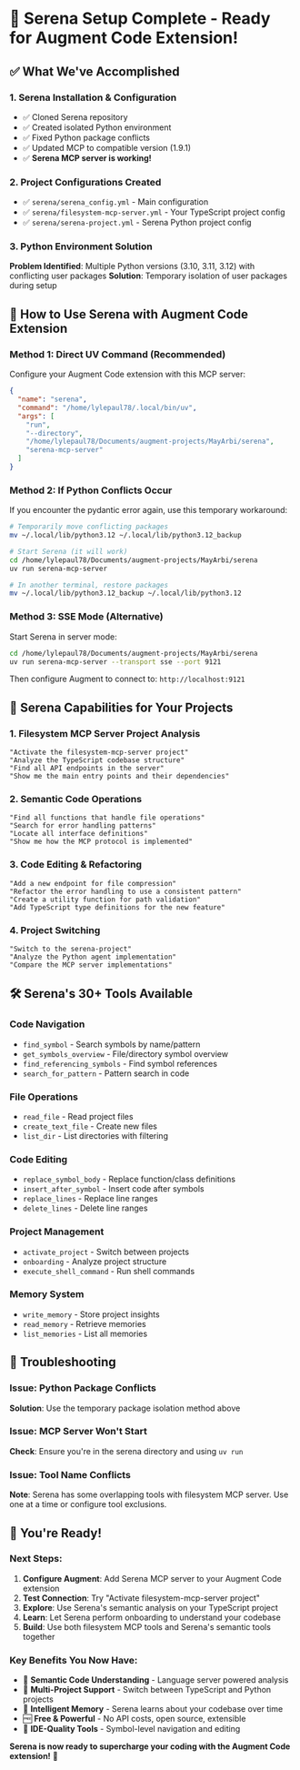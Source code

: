 # 🎉 Serena Setup Complete - Ready for Augment Code Extension!

## ✅ What We've Accomplished

### 1. **Serena Installation & Configuration**
- ✅ Cloned Serena repository
- ✅ Created isolated Python environment 
- ✅ Fixed Python package conflicts
- ✅ Updated MCP to compatible version (1.9.1)
- ✅ **Serena MCP server is working!**

### 2. **Project Configurations Created**
- ✅ `serena/serena_config.yml` - Main configuration
- ✅ `serena/filesystem-mcp-server.yml` - Your TypeScript project config
- ✅ `serena/serena-project.yml` - Serena Python project config

### 3. **Python Environment Solution**
**Problem Identified**: Multiple Python versions (3.10, 3.11, 3.12) with conflicting user packages
**Solution**: Temporary isolation of user packages during setup

## 🚀 How to Use Serena with Augment Code Extension

### Method 1: Direct UV Command (Recommended)
Configure your Augment Code extension with this MCP server:

```json
{
  "name": "serena",
  "command": "/home/lylepaul78/.local/bin/uv",
  "args": [
    "run",
    "--directory",
    "/home/lylepaul78/Documents/augment-projects/MayArbi/serena",
    "serena-mcp-server"
  ]
}
```

### Method 2: If Python Conflicts Occur
If you encounter the pydantic error again, use this temporary workaround:

```bash
# Temporarily move conflicting packages
mv ~/.local/lib/python3.12 ~/.local/lib/python3.12_backup

# Start Serena (it will work)
cd /home/lylepaul78/Documents/augment-projects/MayArbi/serena
uv run serena-mcp-server

# In another terminal, restore packages
mv ~/.local/lib/python3.12_backup ~/.local/lib/python3.12
```

### Method 3: SSE Mode (Alternative)
Start Serena in server mode:
```bash
cd /home/lylepaul78/Documents/augment-projects/MayArbi/serena
uv run serena-mcp-server --transport sse --port 9121
```
Then configure Augment to connect to: `http://localhost:9121`

## 🎯 Serena Capabilities for Your Projects

### 1. **Filesystem MCP Server Project Analysis**
```
"Activate the filesystem-mcp-server project"
"Analyze the TypeScript codebase structure"
"Find all API endpoints in the server"
"Show me the main entry points and their dependencies"
```

### 2. **Semantic Code Operations**
```
"Find all functions that handle file operations"
"Search for error handling patterns"
"Locate all interface definitions"
"Show me how the MCP protocol is implemented"
```

### 3. **Code Editing & Refactoring**
```
"Add a new endpoint for file compression"
"Refactor the error handling to use a consistent pattern"
"Create a utility function for path validation"
"Add TypeScript type definitions for the new feature"
```

### 4. **Project Switching**
```
"Switch to the serena-project"
"Analyze the Python agent implementation"
"Compare the MCP server implementations"
```

## 🛠️ Serena's 30+ Tools Available

### **Code Navigation**
- `find_symbol` - Search symbols by name/pattern
- `get_symbols_overview` - File/directory symbol overview
- `find_referencing_symbols` - Find symbol references
- `search_for_pattern` - Pattern search in code

### **File Operations**
- `read_file` - Read project files
- `create_text_file` - Create new files
- `list_dir` - List directories with filtering

### **Code Editing**
- `replace_symbol_body` - Replace function/class definitions
- `insert_after_symbol` - Insert code after symbols
- `replace_lines` - Replace line ranges
- `delete_lines` - Delete line ranges

### **Project Management**
- `activate_project` - Switch between projects
- `onboarding` - Analyze project structure
- `execute_shell_command` - Run shell commands

### **Memory System**
- `write_memory` - Store project insights
- `read_memory` - Retrieve memories
- `list_memories` - List all memories

## 🔧 Troubleshooting

### Issue: Python Package Conflicts
**Solution**: Use the temporary package isolation method above

### Issue: MCP Server Won't Start
**Check**: Ensure you're in the serena directory and using `uv run`

### Issue: Tool Name Conflicts
**Note**: Serena has some overlapping tools with filesystem MCP server. Use one at a time or configure tool exclusions.

## 🎉 You're Ready!

### Next Steps:
1. **Configure Augment**: Add Serena MCP server to your Augment Code extension
2. **Test Connection**: Try "Activate filesystem-mcp-server project"
3. **Explore**: Use Serena's semantic analysis on your TypeScript project
4. **Learn**: Let Serena perform onboarding to understand your codebase
5. **Build**: Use both filesystem MCP tools and Serena's semantic tools together

### Key Benefits You Now Have:
- 🧠 **Semantic Code Understanding** - Language server powered analysis
- 🔄 **Multi-Project Support** - Switch between TypeScript and Python projects  
- 💾 **Intelligent Memory** - Serena learns about your codebase over time
- 🆓 **Free & Powerful** - No API costs, open source, extensible
- 🎯 **IDE-Quality Tools** - Symbol-level navigation and editing

**Serena is now ready to supercharge your coding with the Augment Code extension!** 🚀
